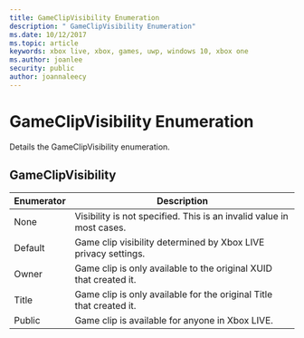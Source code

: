 ```yaml
---
title: GameClipVisibility Enumeration
description: " GameClipVisibility Enumeration"
ms.date: 10/12/2017
ms.topic: article
keywords: xbox live, xbox, games, uwp, windows 10, xbox one
ms.author: joanlee
security: public
author: joannaleecy
---
```


# GameClipVisibility Enumeration
Details the GameClipVisibility enumeration. 
<a id="ID4ER"></a>

 
## GameClipVisibility
 
| <b>Enumerator</b>| <b>Description</b>| 
| --- | --- | 
| None| Visibility is not specified. This is an invalid value in most cases.| 
| Default| Game clip visibility determined by Xbox LIVE privacy settings.| 
| Owner| Game clip is only available to the original XUID that created it.| 
| Title| Game clip is only available for the original Title that created it.| 
| Public| Game clip is available for anyone in Xbox LIVE.| 
  